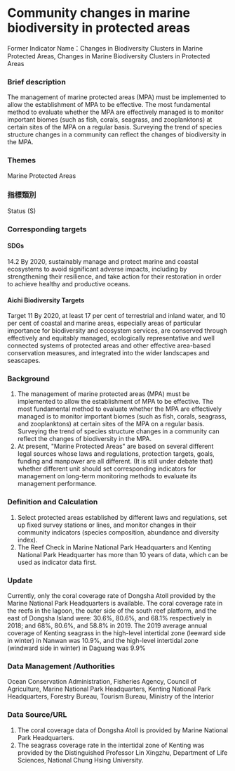 # Community changes in marine biodiversity in protected areas
Former Indicator Name：Changes in Biodiversity Clusters in Marine Protected Areas, Changes in Marine Biodiversity Clusters in Protected Areas

<script type="text/javascript" src="http://cdn.mathjax.org/mathjax/latest/MathJax.js?config=TeX-AMS-MML_HTMLorMML"></script>

### Brief description
The management of marine protected areas (MPA) must be implemented to allow the establishment of MPA to be effective. The most fundamental method to evaluate whether the MPA are effectively managed is to monitor important biomes (such as fish, corals, seagrass, and zooplanktons) at certain sites of the MPA on a regular basis. Surveying the trend of species structure changes in a community can reflect the changes of biodiversity in the MPA.
### Themes
Marine Protected Areas
### 指標類別
Status (S)
### Corresponding targets
#### SDGs
14.2 By 2020, sustainably manage and protect marine and coastal ecosystems to avoid significant adverse impacts, including by strengthening their resilience, and take action for their restoration in order to achieve healthy and productive oceans.
#### Aichi Biodiversity Targets
Target 11 By 2020, at least 17 per cent of terrestrial and inland water, and 10 per cent of coastal and marine areas, especially areas of particular importance for biodiversity and ecosystem services, are conserved through effectively and equitably managed, ecologically representative and well connected systems of protected areas and other effective area-based conservation measures, and integrated into the wider landscapes and seascapes.
### Background
1. The management of marine protected areas (MPA) must be implemented to allow the establishment of MPA to be effective. The most fundamental method to evaluate whether the MPA are effectively managed is to monitor important biomes (such as fish, corals, seagrass, and zooplanktons) at certain sites of the MPA on a regular basis. Surveying the trend of species structure changes in a community can reflect the changes of biodiversity in the MPA.
2. At present, "Marine Protected Areas" are based on several different legal sources whose laws and regulations, protection targets, goals, funding and manpower are all different. (It is still under debate that) whether different unit should set corresponding indicators for management on long-term monitoring methods to evaluate its management performance.
### Definition and Calculation
1.  Select protected areas established by different laws and regulations, set up fixed survey stations or lines, and monitor changes in their community indicators (species composition, abundance and diversity index).
2.  The Reef Check in Marine National Park Headquarters and Kenting National Park Headquarter has more than 10 years of data, which can be used as indicator data first.
### Update
Currently, only the coral coverage rate of Dongsha Atoll provided by the Marine National Park Headquarters is available. The coral coverage rate in the reefs in the lagoon, the outer side of the south reef platform, and the east of Dongsha Island were: 30.6%, 80.6%, and 68.1% respectively in 2018; and 68%, 80.6%, and 58.8% in 2019. The 2019 average annual coverage of Kenting seagrass in the high-level intertidal zone (leeward side in winter) in Nanwan was 10.9%, and the high-level intertidal zone (windward side in winter) in Daguang was 9.9%
### Data Management /Authorities
Ocean Conservation Administration, Fisheries Agency, Council of Agriculture, Marine National Park Headquarters, Kenting National Park Headquarters, Forestry Bureau, Tourism Bureau, Ministry of the Interior
### Data Source/URL
1. The coral coverage data of Dongsha Atoll is provided by Marine National Park Headquarters.
2. The seagrass coverage rate in the intertidal zone of Kenting was provided by the Distinguished Professor Lin Xingzhu, Department of Life Sciences, National Chung Hsing University.